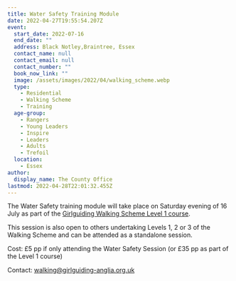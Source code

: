 ```yaml
---
title: Water Safety Training Module
date: 2022-04-27T19:55:54.207Z
event:
  start_date: 2022-07-16
  end_date: ""
  address: Black Notley,Braintree, Essex
  contact_name: null
  contact_email: null
  contact_number: ""
  book_now_link: ""
  image: /assets/images/2022/04/walking_scheme.webp
  type:
    - Residential
    - Walking Scheme
    - Training
  age-group:
    - Rangers
    - Young Leaders
    - Inspire
    - Leaders
    - Adults
    - Trefoil
  location:
    - Essex
author:
  display_name: The County Office
lastmod: 2022-04-28T22:01:32.455Z
---
```

The Water Safety training module will take place on Saturday evening of 16 July as part of the [Girlguiding Walking Scheme Level 1 course](/training/girlguiding-walking-scheme/).

This session is also open to others undertaking Levels 1, 2 or 3 of the Walking Scheme and can be attended as a standalone session.

Cost: £5 pp if only attending the Water Safety Session (or £35 pp as part of the Level 1 course)

Contact: <walking@girlguiding-anglia.org.uk>
